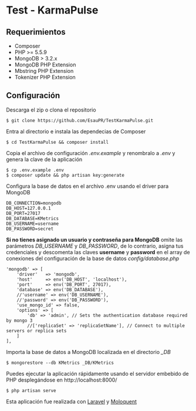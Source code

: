 # Test - KarmaPulse

## Requerimientos

- Composer
- PHP >= 5.5.9
- MongoDB > 3.2.x
- MongoDB PHP Extension
- Mbstring PHP Extension
- Tokenizer PHP Extension

## Configuración

Descarga el zip o clona el repositorio

    $ git clone https://github.com/EsauPR/TestKarmaPulse.git

Entra al directorio e instala las dependecias de Composer

    $ cd TestKarmaPulse && composer install

Copia el archivo de configuración *.env.example* y renombralo a *.env* y genera la clave de la aplicación

    $ cp .env.example .env
    $ composer update && php artisan key:generate

Configura la base de datos en el archivo .env usando el driver para MongoDB

    DB_CONNECTION=mongodb
    DB_HOST=127.0.0.1
    DB_PORT=27017
    DB_DATABASE=KMetrics
    DB_USERNAME=username
    DB_PASSWORD=secret

**Si no tienes asignado un usuario y contraseña para MongoDB** omite las parámetros *DB_USERNAME* y *DB_PASSWORD*, de lo contrario, asigna tus credenciales y descomenta las claves **username** y **password** en el array de conexiones del configuración de la base de datos *config/database.php*

    'mongodb' => [
        'driver'   => 'mongodb',
        'host'     => env('DB_HOST', 'localhost'),
        'port'     => env('DB_PORT', 27017),
        'database' => env('DB_DATABASE'),
        //'username' => env('DB_USERNAME'),
        //'password' => env('DB_PASSWORD'),
        'use_mongo_id' => false,
        'options' => [
            'db' => 'admin', // Sets the authentication database required by mongo 3
            //['replicaSet' => 'replicaSetName'], // Connect to multiple servers or replica sets
        ]
    ],

Importa la base de datos a MongoDB localizada en el directorio *_DB*

    $ mongorestore --db KMetrics _DB/KMetrics

Puedes ejecutar la aplicación rápidamente usando el servidor embebido de PHP desplegándose en http://localhost:8000/

    $ php artisan serve

Esta aplicación fue realizada con [Laravel](https://laravel.com/) y [Moloquent](https://moloquent.github.io/master/)
